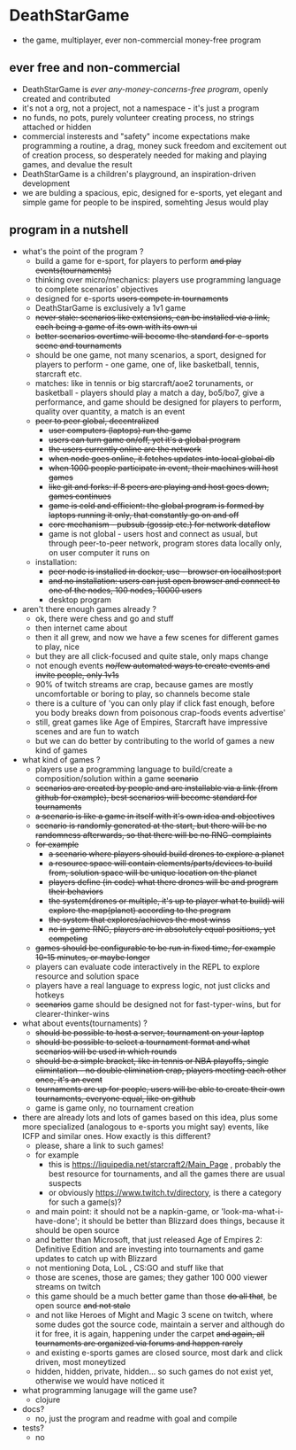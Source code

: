 
# DeathStarGame

- the game, multiplayer, ever non-commercial money-free program

## ever free and non-commercial

- DeathStarGame is *ever any-money-concerns-free program*, openly created and contributed
- it's not a org, not a project, not a namespace - it's just a program
- no funds, no pots, purely volunteer creating process, no strings attached or hidden
- commercial insterests and "safety" income expectations make programming a routine, a drag, money suck freedom and excitement out of creation process, so desperately needed for making and playing games, and devalue the result
- DeathStarGame is a children's playground, an inspiration-driven development
- we are bulding a spacious, epic, designed for e-sports, yet elegant and simple game for people to be inspired, somehting Jesus would play

## program in a nutshell

- what's the point of the program ?
    - build a game for e-sport, for players to perform <s>and play events(tournaments)</s>
    - thinking over micro/mechanics: players use programming language to complete scenarios' objectives
    - designed for e-sports <s>users compete in tournaments</s>
    - DeathStarGame is exclusively a 1v1 game
    - <s>never stale: scenarios like extensions, can be installed via a link, each being a game of its own with its own ui</s>
    - <s>better scenarios overtime will become the standard for e-sports scene and tournaments</s>
    - should be one game, not many scenarios, a sport, designed for players to perform - one game, one of, like basketball, tennis, starcraft etc.
    - matches: like in tennis or big starcraft/aoe2 torunaments, or basketball - players should play a match a day, bo5/bo7, give a performance, and game should be designed for players to perform, quality over quantity, a match is an event
    - <s>peer to peer  global, decentralized
      - user computers (laptops) run the game
      - users can turn game on/off, yet it's a global program
      - the users currently online are the network
      - when node goes online, it fetches updates into local global db
      - when 1000 people participate in event, their machines will host games
      - like git and forks: if 8 peers are playing and host goes down, games continues
      - game is cold and efficient: the global program is formed by laptops running it only, that constantly go on and off
      - core mechanism - pubsub (gossip etc.) for network dataflow</s>
      - game is not global - users host and connect as usual, but through peer-to-peer network, program stores data locally only, on user computer it runs on
    - installation:
      - <s>peer node is installed in docker, use - browser on localhost:port
      - and no installation: users can just open browser and connect to one of the nodes, 100 nodes, 10000 users</s>
      - desktop program
- aren't there enough games already ?
    - ok, there were chess and go and stuff
    - then internet came about
    - then it all grew, and now we have a few scenes for different games to play, nice
    - but they are all click-focused and quite stale, only maps change
    - not enough events <s> no/few automated ways to create events and invite people, only 1v1s</s>
    - 90% of twitch streams are crap, because games are mostly uncomfortable or boring to play, so channels become stale
    - there is a culture of 'you can only play if click fast enough, before you body breaks down from poisonous crap-foods events advertise'
    - still, great games like Age of Empires, Starcraft have impressive scenes and are fun to watch
    - but we can do better by contributing to the world of games a new kind of games
- what kind of games ?
    - players use a programming language to build/create a composition/solution within a game <s>scenario</s>
    - <s>scenarios are created by people and are installable via a link (from github for example), best scenarios will become standard for tournaments
    - a scenario is like a game in itself with it's own idea and objectives
    - scenario is randomly generated at the start, but there will be no randomness afterwards, so that there will be no RNG-complaints
    - for example
        - a scenario where players should build drones to explore a planet
        - a resource space will contain elements/parts/devices to build from, solution space will be unique location on the planet
        - players define (in code) what there drones will be and program their behaviors
        - the system(drones or multiple, it's up to player what to build) will explore the map(planet) according to the program
        - the system that explores/achieves the most winss
        - no in-game RNG, players are in absolutely equal positions, yet competing
    - games should be configurable to be run in fixed time, for example 10-15 minutes, or maybe longer</s>
    - players can evaluate code interactively in the REPL to explore resource and solution space
    - players have a real language to express logic, not just clicks and hotkeys
    - <s>scenarios</s> game should be designed not for fast-typer-wins, but for clearer-thinker-wins
- what about events(tournaments) ?
    - <s>should be possible to host a server, tournament on your laptop
    - should be possible to select a tournament format and what scenarios will be used in which rounds
    - should be a simple bracket, like in tennis or NBA playoffs, single elimintation - no double elimination crap, players meeting each other once, it's an event
    - tournaments are up for people, users will be able to create their own tournaments, everyone equal, like on github</s>
    - game is game only, no tournament creation
- there are already lots and lots of games based on this idea, plus some more specialized (analogous to e-sports you might say) events, like ICFP and similar ones. How exactly is this different?
    - please, share a link to such games!
    - for example 
        - this is https://liquipedia.net/starcraft2/Main_Page , probably the best resource for tournaments, and all the games there are usual suspects
        - or obviously https://www.twitch.tv/directory,  is there a category for such a game(s)?
    - and main point: it should not be a napkin-game, or 'look-ma-what-i-have-done'; it should be better than Blizzard does things, because it should be open source
    - and better than Microsoft, that just released Age of Empires 2: Definitive Edition and are investing into tournaments and game updates to catch up with Blizzard
    - not mentioning Dota, LoL , CS:GO and stuff like that
    - those are scenes, those are games; they gather 100 000 viewer streams on twitch
    - this game should be a much better game than those <s>do all that</s>, be open source <s>and not stale</s>
    - and not like Heroes of Might and Magic 3 scene on twitch, where some dudes got the source code, maintain a server and although do it for free, it is again, happening under the carpet <s> and again, all tournaments are organized via forums and happen rarely </s>
    - and existing e-sports games are closed source, most dark and click driven, most moneytized
    - hidden, hidden, private, hidden... so such games do not exist yet, otherwise we would have noticed it
- what programming lanugage will the game use?
    - clojure
- docs?
    - no, just the program and readme with goal and compile
- tests?
    - no